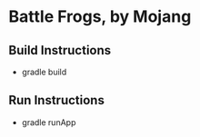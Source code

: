 Battle Frogs, by Mojang
===============

Build Instructions
------------------
* gradle build

Run Instructions
----------------
* gradle runApp